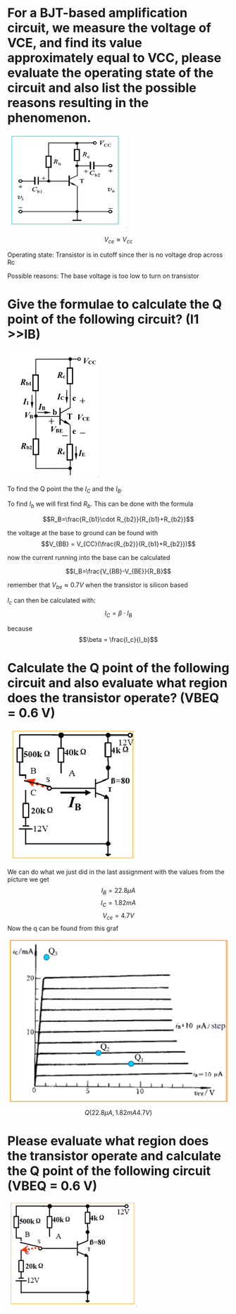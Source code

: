 # For a BJT-based amplification circuit, we measure the voltage of VCE, and find its value approximately equal to VCC, please evaluate the operating state of the circuit and also list the possible reasons resulting in the phenomenon. 

![img651.png](images/img651.png)

$$V_{ce} \approx V_{cc}$$

Operating state:
    Transistor is in cutoff since ther is no voltage drop across Rc

Possible reasons:
    The base voltage is too low to turn on transistor

# Give the formulae to calculate the Q point of the following circuit? (I1 >>IB)

![img1510.png](images/img1510.png)

To find the Q point the the $I_C$ and the $I_B$.

To find $I_b$ we will first find $R_b$.
This can be done with the formula

$$R_B=\frac{R_{b1}\cdot R_{b2}}{R_{b1}+R_{b2}}$$

the voltage at the base to ground can be found with
$$V_{BB} = V_{CC}(\frac{R_{b2}}{R_{b1}+R_{b2}})$$

now the current running into the base can be calculated

$$I_B=\frac{V_{BB}-V_{BE}}{R_B}$$

remember that $V_{be} \approx 0.7V$ when the transistor is silicon based

$I_c$ can then be calculated with:
$$I_C=\beta \cdot I_B$$

because
$$\beta = \frac{I_c}{I_b}$$

# Calculate the Q point of the following circuit and also evaluate what region does the transistor operate? (VBEQ = 0.6 V)
![img3427.png](images/img3427.png)

We can do what we just did in the last assignment with the values from the picture
we get
$$I_B=22.8\mu A$$
$$I_C=1.82mA$$
$$V_{ce}=4.7V$$
Now the q can be found from this graf

![img5560.png](images/img5560.png)
$$Q(22.8\mu A , 1.82mA 4.7V)$$

# Please evaluate what region does the transistor operate and calculate the Q point of the following circuit (VBEQ = 0.6 V) 
![img3107.png](images/img3107.png)
